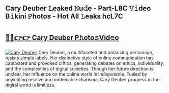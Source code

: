 ## Cary Deuber 𝙻eaked 𝙽u𝚍e - Part-L8C 𝚅𝚒deo B𝚒kini 𝙿hotos - Hot All 𝙻eaks hcL7C

# <h2><a href="http://ld18x1v.urlbe.top/?page=Cary+Deuber">🔗🔗👉👉 Cary Deuber P𝚑oto𝚜Vid𝚎o</a></h2>

[![Cary Deuber](https://i.imgur.com/eBuTRDB.gif)](http://ld18x1v.urlbe.top/?page=Cary+Deuber)
Cary Deuber, a multifaceted and polarizing personage, resists simple labels. Her distinctive style of online communication has captivated and provoked critics, generating debates on ethics, individuality, and the complexities of digital societies. Though her future direction is unclear, her influence on the online world is indisputable. Fueled by unyielding resolve and undeniable charisma, Cary Deuber progress in the digital world is limitless.
